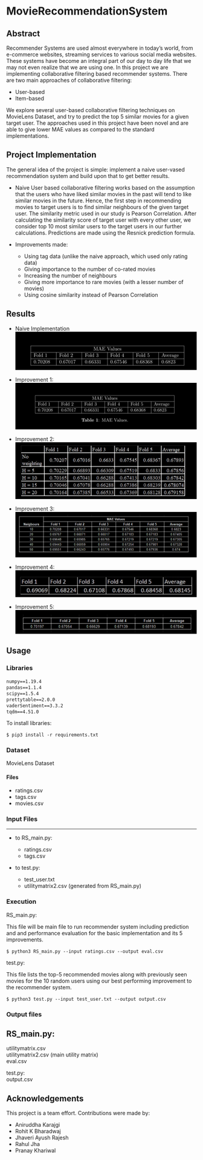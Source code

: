 # MovieRecommendationSystem

## Abstract
Recommender Systems are used almost everywhere in today’s world, from e-commerce websites,
streaming services to various social media websites. These systems have become an integral part
of our day to day life that we may not even realize that we are using one. In this project we are
implementing collaborative filtering based recommender systems. There are two main approaches
of collaborative filtering:
- User-based    
- Item-based    

We explore several user-based collaborative filtering techniques on MovieLens Dataset, and try
to predict the top 5 similar movies for a given target user. The approaches used in this project have
been novel and are able to give lower MAE values as compared to the standard implementations.


## Project Implementation
The general idea of the project is simple: implement a naive user-vased recommendation system and build upon that to get better results.

- Naive
User based collaborative filtering works based on the assumption that the users who have liked
similar movies in the past will tend to like similar movies in the future. Hence, the first step in
recommending movies to target users is to find similar neighbours of the given target user. The
similarity metric used in our study is Pearson Correlation. After calculating the similarity score of
target user with every other user, we consider top 10 most similar users to the target users in our
further calculations. Predictions are made using the Resnick prediction formula.

- Improvements made:
    - Using tag data (unlike the naive approach, which used only rating data)
    - Giving importance to the number of co-rated movies
    - Increasing the number of neighbours
    - Giving more importance to rare movies (with a lesser number of movies)
    - Using cosine similarity instead of Pearson Correlation
    
    
## Results
- Naive Implementation  
![](/results/naive.png)

- Improvement 1:  
![](/results/imp1.png)

- Improvement 2:  
![](/results/imp2.png)

- Improvement 3:  
![](/results/imp3.png)

- Improvement 4:  
![](/results/imp4.png)

- Improvement 5:  
![](/results/imp5.png)

## Usage

### Libraries

```
numpy==1.19.4
pandas==1.1.4
scipy==1.5.4
prettytable==2.0.0
vaderSentiment==3.3.2
tqdm==4.51.0
```

To install libraries:  
```
$ pip3 install -r requirements.txt
```

### Dataset
MovieLens Dataset
#### Files
- ratings.csv
- tags.csv
- movies.csv

### Input Files
--------
- to RS_main.py:  
    - ratings.csv  
    - tags.csv  

- to test.py:  
    - test_user.txt    
    - utilitymatrix2.csv (generated from RS_main.py)  

### Execution  
RS_main.py:  

This file will be main file to run recommender system including prediction and and performance evaluation for the basic implementation and its 5 improvements.   

    $ python3 RS_main.py --input ratings.csv --output eval.csv


test.py:  
  
This file lists the top-5 recommended movies along with previously seen movies for the 10 random users using our best performing improvement to the recommender system.  
  
    $ python3 test.py --input test_user.txt --output output.csv

### Output files  

RS_main.py:  
-----------
  utilitymatrix.csv  
  utilitymatrix2.csv (main utility matrix)  
  eval.csv  
  
test.py:  
    output.csv
    
## Acknowledgements
This project is a team effort. Contributions were made by:
- Aniruddha Karajgi
- Rohit K Bharadwaj
- Jhaveri Ayush Rajesh
- Rahul Jha
- Pranay Khariwal
  
  
